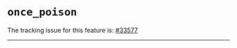 # `once_poison`

The tracking issue for this feature is: [#33577]

[#33577]: https://github.com/rust-lang/rust/issues/33577

------------------------
